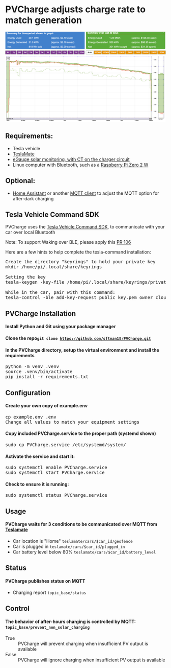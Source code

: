# PVCharge adjusts charge rate to match generation

<img src="energy_graph.png" alt="PV Energy Graph">

## Requirements:
* Tesla vehicle
* <a href="https://github.com/teslamate-org/teslamate">TeslaMate</a>
* <a href="https://www.egauge.net">eGauge solar monitoring, with CT on the charger circuit</a>
* Linux computer with Bluetooth, such as a <a href="https://www.raspberrypi.com/products/raspberry-pi-zero-2-w/">Raspberry Pi Zero 2 W</a>

## Optional:
* <a href="https://www.home-assistant.io/">Home Assistant</a> or another <a href="https://apps.apple.com/us/app/mqttool/id1085976398">MQTT client</a> to adjust the MQTT option for after-dark charging

## Tesla Vehicle Command SDK

PVCharge uses the <a href="https://github.com/teslamotors/vehicle-command">Tesla Vehicle Command SDK</a>, to communicate with your car over local Bluetooth

Note: To support Waking over BLE, please apply this <a href="https://github.com/teslamotors/vehicle-command/pull/106">PR:106</a>

Here are a few hints to help complete the tesla-command installation:

<pre>Create the directory "keyrings" to hold your private key
mkdir /home/pi/.local/share/keyrings

Setting the key
tesla-keygen -key-file /home/pi/.local/share/keyrings/private_key.pem create > public_key.pem

While in the car, pair with this command:
tesla-control -ble add-key-request public_key.pem owner cloud_key</pre>

## PVCharge Installation
#### Install Python and Git using your package manager
#### Clone the repo<code>git clone https://github.com/sftman18/PVCharge.git</code>
#### In the PVCharge directory, setup the virtual environment and install the requirements
<pre>python -m venv .venv
source .venv/bin/activate
pip install -r requirements.txt</pre>

## Configuration
#### Create your own copy of example.env
<pre>cp example.env .env
Change all values to match your equipment settings</pre>
#### Copy included PVCharge.service to the proper path (systemd shown)
<pre>sudo cp PVCharge.service /etc/systemd/system/</pre>
#### Activate the service and start it:
<pre>sudo systemctl enable PVCharge.service
sudo systemctl start PVCharge.service</pre>
#### Check to ensure it is running:
<pre>sudo systemctl status PVCharge.service</pre>

## Usage
#### PVCharge waits for 3 conditions to be communicated over MQTT from <a href="https://docs.teslamate.org/docs/integrations/mqtt">Teslamate</a>
* Car location is "Home" <code>teslamate/cars/$car_id/geofence</code>
* Car is plugged in <code>teslamate/cars/$car_id/plugged_in</code>
* Car battery level below 80% <code>teslamate/cars/$car_id/battery_level</code>

## Status
#### PVCharge publishes status on MQTT
* Charging report <code>topic_base/status</code>


## Control
#### The behavior of after-hours charging is controlled by MQTT: <code>topic_base/prevent_non_solar_charging</code><br>
<dl>
<dt>True</dt> <dd>PVCharge will prevent charging when insufficient PV output is available</dd>
<dt>False</dt> <dd>PVCharge will ignore charging when insufficient PV output is available</dd>
</dl>